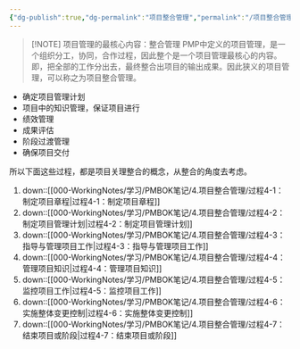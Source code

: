 ```yaml
---
{"dg-publish":true,"dg-permalink":"项目整合管理","permalink":"/项目整合管理/","dgPassFrontmatter":true}
---
```


> [!NOTE] 项目管理的最核心内容：整合管理
> PMP中定义的项目管理，是一个组织分工，协同，合作过程，因此整个是一个项目管理最核心的内容。即，把全部的工作分出去，最终整合出项目的输出成果。因此狭义的项目管理，可以称之为项目整合管理。

* 确定项目管理计划
* 项目中的知识管理，保证项目进行
* 绩效管理
* 成果评估
* 阶段过渡管理
* 确保项目交付

所以下面这些过程，都是项目关理整合的概念，从整合的角度去考虑。
1. down::[[000-WorkingNotes/学习/PMBOK笔记/4.项目整合管理/过程4-1：制定项目章程\|过程4-1：制定项目章程]]
2. down::[[000-WorkingNotes/学习/PMBOK笔记/4.项目整合管理/过程4-2：制定项目管理计划\|过程4-2：制定项目管理计划]]
3. down::[[000-WorkingNotes/学习/PMBOK笔记/4.项目整合管理/过程4-3：指导与管理项目工作\|过程4-3：指导与管理项目工作]]
4. down::[[000-WorkingNotes/学习/PMBOK笔记/4.项目整合管理/过程4-4：管理项目知识\|过程4-4：管理项目知识]]
5. down::[[000-WorkingNotes/学习/PMBOK笔记/4.项目整合管理/过程4-5：监控项目工作\|过程4-5：监控项目工作]]
6. down::[[000-WorkingNotes/学习/PMBOK笔记/4.项目整合管理/过程4-6：实施整体变更控制\|过程4-6：实施整体变更控制]]
7. down::[[000-WorkingNotes/学习/PMBOK笔记/4.项目整合管理/过程4-7：结束项目或阶段\|过程4-7：结束项目或阶段]]